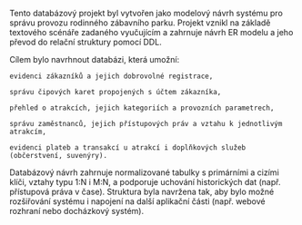 Tento databázový projekt byl vytvořen jako modelový návrh systému pro správu provozu rodinného zábavního parku. Projekt vznikl na základě textového scénáře zadaného vyučujícím a zahrnuje návrh ER modelu a jeho převod do relační struktury pomocí DDL.

Cílem bylo navrhnout databázi, která umožní:

    evidenci zákazníků a jejich dobrovolné registrace,

    správu čipových karet propojených s účtem zákazníka,

    přehled o atrakcích, jejich kategoriích a provozních parametrech,

    správu zaměstnanců, jejich přístupových práv a vztahu k jednotlivým atrakcím,

    evidenci plateb a transakcí u atrakcí i doplňkových služeb (občerstvení, suvenýry).

Databázový návrh zahrnuje normalizované tabulky s primárními a cizími klíči, vztahy typu 1:N i M:N, a podporuje uchování historických dat (např. přístupová práva v čase). Struktura byla navržena tak, aby bylo možné rozšiřování systému i napojení na další aplikační části (např. webové rozhraní nebo docházkový systém).
